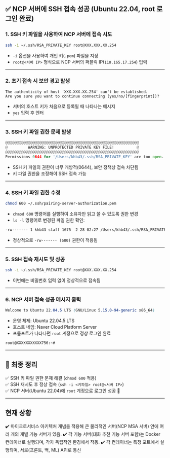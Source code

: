 ## ✅ NCP 서버에 SSH 접속 성공 (Ubuntu 22.04, root 로그인 완료)

### 1. SSH 키 파일을 사용하여 NCP 서버에 접속 시도
```sh
ssh -i ~/.ssh/RSA_PRIVATE_KEY root@XXX.XXX.XX.254
```
- `-i` 옵션을 사용하여 개인 키(`.pem`) 파일을 지정
- `root@<서버 IP>` 형식으로 NCP 서버의 퍼블릭 IP(`110.165.17.254`) 입력

---

### 2. 초기 접속 시 보안 경고 발생
```vbnet
The authenticity of host 'XXX.XXX.XX.254' can't be established.
Are you sure you want to continue connecting (yes/no/[fingerprint])?
```
- 서버의 호스트 키가 처음으로 등록될 때 나타나는 메시지
- `yes` 입력 후 엔터

---

### 3. SSH 키 파일 권한 문제 발생
```python
@@@@@@@@@@@@@@@@@@@@@@@@@@@@@@@@@@@@@@@@@@@@@@@@@@@@@@@@@@@
@         WARNING: UNPROTECTED PRIVATE KEY FILE!          @
@@@@@@@@@@@@@@@@@@@@@@@@@@@@@@@@@@@@@@@@@@@@@@@@@@@@@@@@@@@
Permissions 0644 for '/Users/khb43/.ssh/RSA_PRIVATE_KEY' are too open.
```
- SSH 키 파일의 권한이 너무 개방적(0644), 보안 정책상 접속 차단됨
- 키 파일 권한을 조정해야 SSH 접속 가능

---

### 4. SSH 키 파일 권한 수정
```sh
chmod 600 ~/.ssh/pairing-server-authorization.pem
```
- `chmod 600` 명령어를 실행하여 소유자만 읽고 쓸 수 있도록 권한 변경
- `ls -l` 명령어로 변경된 파일 권한 확인:
```sh
-rw------- 1 khb43 staff 1675  2 28 02:27 /Users/khb43/.ssh/RSA_PRIVATE_KEY
```
- 정상적으로 `-rw------- (600)` 권한이 적용됨

---

### 5. SSH 접속 재시도 및 성공
```sh
ssh -i ~/.ssh/RSA_PRIVATE_KEY root@XXX.XXX.XX.254
```
- 이번에는 비밀번호 입력 없이 정상적으로 접속됨

---

### 6. NCP 서버 접속 성공 메시지 출력
```css
Welcome to Ubuntu 22.04.5 LTS (GNU/Linux 5.15.0-94-generic x86_64)
```
- 운영 체제: Ubuntu 22.04.5 LTS
- 호스트 네임: Naver Cloud Platform Server
- 프롬프트가 나타나면 `root` 계정으로 정상 로그인 완료

```sh
root@XXXXXXXXXXX756:~#
```

---

## 📌 최종 정리
✅ SSH 키 파일 권한 문제 해결 (`chmod 600` 적용)  
✅ SSH 재시도 후 정상 접속 (`ssh -i <키파일> root@<서버 IP>`)  
✅ NCP 서버(Ubuntu 22.04)에 `root` 계정으로 로그인 성공 🚀

---
## 현재 상황

✔️ 마이크로서비스 아키텍처 개념을 적용해 큰 물리적인 서버(NCP MSA 서버) 안에 여러 개의 개별 기능 서버가 있음.
✔️ 각 기능 서버(대화 추천 기능 서버 포함)는 Docker 컨테이너로 실행되며, 각자 독립적인 환경에서 작동.
✔️ 각 컨테이너는 특정 포트에서 실행되며, 서로(프론트, 백, ML) API로 통신